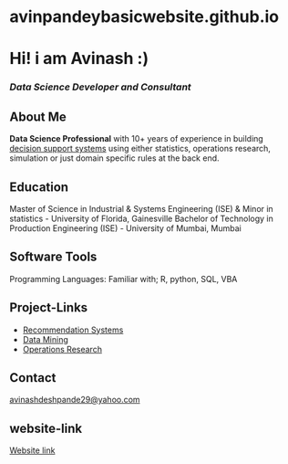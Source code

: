 # avinpandeybasicwebsite.github.io

# Hi! i am Avinash :)
### *Data Science Developer and Consultant*


## About Me
**Data Science Professional** with 10+ years of experience in building [decision support systems](https://en.wikipedia.org/wiki/Decision_support_system) using either statistics, operations research, simulation or just domain specific rules at the back end.

## Education
Master of Science in Industrial & Systems Engineering (ISE) & Minor in statistics - University of Florida, Gainesville
Bachelor of Technology in Production Engineering (ISE) - University of Mumbai, Mumbai

## Software Tools
Programming Languages: Familiar with; R, python, SQL, VBA

## Project-Links
- [Recommendation Systems](https://en.wikipedia.org/wiki/Recommender_system)
- [Data Mining](https://en.wikipedia.org/wiki/Data_mining)
- [Operations Research](https://en.wikipedia.org/wiki/Operations_research)

## Contact 
avinashdeshpande29@yahoo.com

## website-link
[Website link](https://avinashdeshpandey.github.io/avinpandeybasicwebsite.github.io/)
